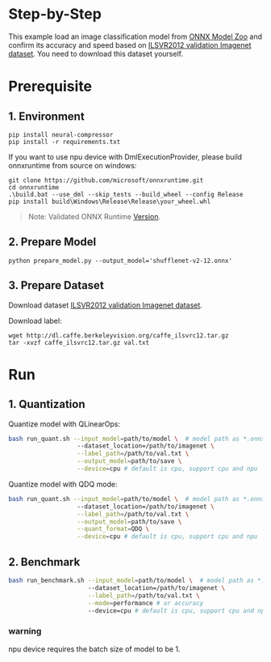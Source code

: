 # Step-by-Step

This example load an image classification model from [ONNX Model Zoo](https://github.com/onnx/models) and confirm its accuracy and speed based on [ILSVR2012 validation Imagenet dataset](http://www.image-net.org/challenges/LSVRC/2012/downloads). You need to download this dataset yourself.

# Prerequisite

## 1. Environment

```shell
pip install neural-compressor
pip install -r requirements.txt
```

If you want to use npu device with DmlExecutionProvider, please build onnxruntime from source on windows:
```shell
git clone https://github.com/microsoft/onnxruntime.git
cd onnxruntime
.\build.bat --use_dml --skip_tests --build_wheel --config Release
pip install build\Windows\Release\Release\your_wheel.whl
```

> Note: Validated ONNX Runtime [Version](/docs/source/installation_guide.md#validated-software-environment).

## 2. Prepare Model

```shell
python prepare_model.py --output_model='shufflenet-v2-12.onnx'
```

## 3. Prepare Dataset

Download dataset [ILSVR2012 validation Imagenet dataset](http://www.image-net.org/challenges/LSVRC/2012/downloads).

Download label:

```shell
wget http://dl.caffe.berkeleyvision.org/caffe_ilsvrc12.tar.gz
tar -xvzf caffe_ilsvrc12.tar.gz val.txt
```

# Run

## 1. Quantization

Quantize model with QLinearOps:

```bash
bash run_quant.sh --input_model=path/to/model \  # model path as *.onnx
                   --dataset_location=/path/to/imagenet \
                   --label_path=/path/to/val.txt \
                   --output_model=path/to/save \
                   --device=cpu # default is cpu, support cpu and npu
```

Quantize model with QDQ mode:

```bash
bash run_quant.sh --input_model=path/to/model \  # model path as *.onnx
                   --dataset_location=/path/to/imagenet \
                   --label_path=/path/to/val.txt \
                   --output_model=path/to/save \
                   --quant_format=QDQ \
                   --device=cpu # default is cpu, support cpu and npu
```

## 2. Benchmark

```bash
bash run_benchmark.sh --input_model=path/to/model \  # model path as *.onnx
                      --dataset_location=/path/to/imagenet \
                      --label_path=/path/to/val.txt \
                      --mode=performance # or accuracy
                      --device=cpu # default is cpu, support cpu and npu
```

### warning
npu device requires the batch size of model to be 1.
